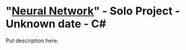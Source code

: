 # "[Neural Network](https://github.com/TheUbMunster/portfolio-code-snippets/tree/main/(hidden)%20Neural%20Network%20stuff)" - Solo Project - Unknown date - C#

Put description here.